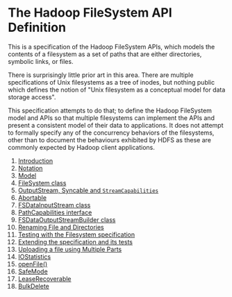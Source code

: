 <!---
  Licensed under the Apache License, Version 2.0 (the "License");
  you may not use this file except in compliance with the License.
  You may obtain a copy of the License at

   http://www.apache.org/licenses/LICENSE-2.0

  Unless required by applicable law or agreed to in writing, software
  distributed under the License is distributed on an "AS IS" BASIS,
  WITHOUT WARRANTIES OR CONDITIONS OF ANY KIND, either express or implied.
  See the License for the specific language governing permissions and
  limitations under the License. See accompanying LICENSE file.
-->

# The Hadoop FileSystem API Definition

This is a specification of the Hadoop FileSystem APIs, which models
the contents of a filesystem as a set of paths that are either directories,
symbolic links, or files.

There is surprisingly little prior art in this area. There are multiple specifications of
Unix filesystems as a tree of inodes, but nothing public which defines the
notion of "Unix filesystem as a conceptual model for data storage access".

This specification attempts to do that; to define the Hadoop FileSystem model
and APIs so that multiple filesystems can implement the APIs and present a consistent
model of their data to applications. It does not attempt to formally specify any of the
concurrency behaviors of the filesystems, other than to document the behaviours exhibited by
HDFS as these are commonly expected by Hadoop client applications.

1. [Introduction](introduction.html)
1. [Notation](notation.html)
1. [Model](model.html)
1. [FileSystem class](filesystem.html)
1. [OutputStream, Syncable and `StreamCapabilities`](outputstream.html)
1. [Abortable](abortable.html)
1. [FSDataInputStream class](fsdatainputstream.html)
1. [PathCapabilities interface](pathcapabilities.html)
1. [FSDataOutputStreamBuilder class](fsdataoutputstreambuilder.html)
1. [Renaming File and Directories](renaming.html)
2. [Testing with the Filesystem specification](testing.html)
2. [Extending the specification and its tests](extending.html)
1. [Uploading a file using Multiple Parts](multipartuploader.html)
1. [IOStatistics](iostatistics.html)
1. [openFile()](openfile.html)
1. [SafeMode](safemode.html)
1. [LeaseRecoverable](leaserecoverable.html)
1. [BulkDelete](bulkdelete.html)